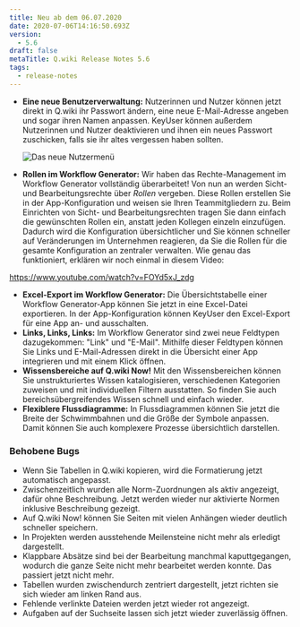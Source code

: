 ```yaml
---
title: Neu ab dem 06.07.2020
date: 2020-07-06T14:16:50.693Z
version:
  - 5.6
draft: false
metaTitle: Q.wiki Release Notes 5.6
tags:
  - release-notes
---
```

* **Eine neue Benutzerverwaltung:** Nutzerinnen und Nutzer können jetzt direkt in Q.wiki ihr Passwort ändern, eine neue E-Mail-Adresse angeben und sogar ihren Namen anpassen. KeyUser können außerdem Nutzerinnen und Nutzer deaktivieren und ihnen ein neues Passwort zuschicken, falls sie ihr altes vergessen haben sollten.

  ![Das neue Nutzermenü](/images/5_6_usermenu.jpg "In den persönlichen Einstellungen können Sie beispielsweise Ihr Passwort ändern.")
* **Rollen im Workflow Generator:** Wir haben das Rechte-Management im Workflow Generator vollständig überarbeitet! Von nun an werden Sicht- und Bearbeitungsrechte über *Rollen* vergeben. Diese Rollen erstellen Sie in der App-Konfiguration und weisen sie Ihren Teammitgliedern zu. Beim Einrichten von Sicht- und Bearbeitungsrechten tragen Sie dann einfach die gewünschten Rollen ein, anstatt jeden Kollegen einzeln einzufügen. Dadurch wird die Konfiguration übersichtlicher und Sie können schneller auf Veränderungen im Unternehmen reagieren, da Sie die Rollen für die gesamte Konfiguration an zentraler verwalten. Wie genau das funktioniert, erklären wir  noch einmal in diesem Video:

https://www.youtube.com/watch?v=FOYd5xJ_zdg

* **Excel-Export im Workflow Generator:** Die Übersichtstabelle einer Workflow Generator-App können Sie jetzt in eine Excel-Datei exportieren. In der App-Konfiguration können KeyUser den Excel-Export für eine App an- und ausschalten.
* **Links, Links, Links:** Im Workflow Generator sind zwei neue Feldtypen dazugekommen: "Link" und "E-Mail". Mithilfe dieser Feldtypen können Sie Links und E-Mail-Adressen direkt in die Übersicht einer App integrieren und mit einem Klick öffnen.
* **Wissensbereiche auf Q.wiki Now!** Mit [](https://www.modell-aachen.de/de/managementberatung/wissensmanagement "Tagged Content")den Wissensbereichen können Sie unstrukturiertes Wissen katalogisieren, verschiedenen Kategorien zuweisen und mit individuellen Filtern ausstatten. So finden Sie auch bereichsübergreifendes Wissen schnell und einfach wieder.
* **Flexiblere Flussdiagramme:** In Flussdiagrammen können Sie jetzt die Breite der Schwimmbahnen und die Größe der Symbole anpassen. Damit können Sie auch komplexere Prozesse übersichtlich darstellen.

### Behobene Bugs

* Wenn Sie Tabellen in Q.wiki kopieren, wird die Formatierung jetzt automatisch angepasst.
* Zwischenzeitlich wurden alle Norm-Zuordnungen als aktiv angezeigt, dafür ohne Beschreibung. Jetzt werden wieder nur aktivierte Normen inklusive Beschreibung gezeigt.
* Auf Q.wiki Now! können Sie Seiten mit vielen Anhängen wieder deutlich schneller speichern.
* In Projekten werden ausstehende Meilensteine nicht mehr als erledigt dargestellt.
* Klappbare Absätze sind bei der Bearbeitung manchmal kaputtgegangen, wodurch die ganze Seite nicht mehr bearbeitet werden konnte. Das passiert jetzt nicht mehr.
* Tabellen wurden zwischendurch zentriert dargestellt, jetzt richten sie sich wieder am linken Rand aus.
* Fehlende verlinkte Dateien werden jetzt wieder rot angezeigt.
* Aufgaben auf der Suchseite lassen sich jetzt wieder zuverlässig öffnen.